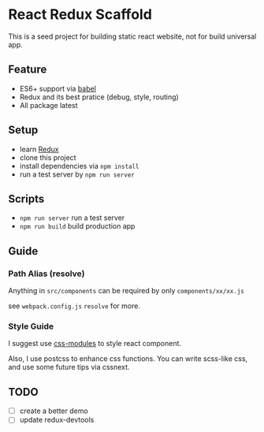 # React Redux Scaffold

This is a seed project for building static react website, not for build universal app.

## Feature
- ES6+ support via [babel](https://babeljs.io)
- Redux and its best pratice (debug, style, routing)
- All package latest

## Setup

- learn [Redux](http://redux.js.org)
- clone this project
- install dependencies via `npm install`
- run a test server by `npm run server`

## Scripts

- `npm run server` run a test server
- `npm run build` build production app

## Guide

### Path Alias (resolve)
Anything in `src/components` can be required by only `components/xx/xx.js` 

see `webpack.config.js` `resolve` for more.

### Style Guide
I suggest use [css-modules](https://github.com/css-modules/css-modules) to style react component.

Also, I use postcss to enhance css functions. You can write scss-like css, and use some future tips via cssnext.

## TODO

- [ ] create a better demo
- [ ] update redux-devtools